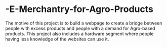 # -E-Merchantry-for-Agro-Products
The motive of this project is to build a webpage to create a bridge between people with excess products and people with a demand for Agro-based products. This project also includes a hardware segment where people having less knowledge of the websites can use it.
